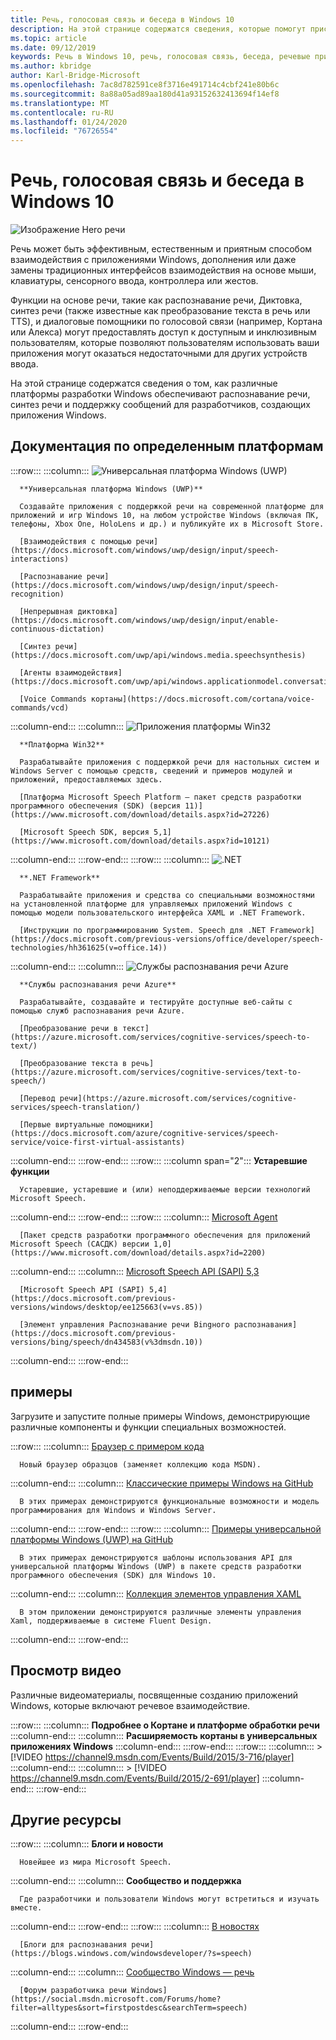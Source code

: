 ```yaml
---
title: Речь, голосовая связь и беседа в Windows 10
description: На этой странице содержатся сведения, которые помогут приступить к разработке приложений Windows с поддержкой речи.
ms.topic: article
ms.date: 09/12/2019
keywords: Речь в Windows 10, речь, голосовая связь, беседа, речевые приложения Win32, приложения для распознавания речи, речевые приложения WPF, речевые приложения WinForms
ms.author: kbridge
author: Karl-Bridge-Microsoft
ms.openlocfilehash: 7ac8d782591ce8f3716e491714c4cbf241e80b6c
ms.sourcegitcommit: 8a88a05ad89aa180d41a93152632413694f14ef8
ms.translationtype: MT
ms.contentlocale: ru-RU
ms.lasthandoff: 01/24/2020
ms.locfileid: "76726554"
---
```

# <a name="speech-voice-and-conversation-in-windows-10"></a>Речь, голосовая связь и беседа в Windows 10

![Изображение Hero речи](images/hero-speech-composite-small.png)

Речь может быть эффективным, естественным и приятным способом взаимодействия с приложениями Windows, дополнения или даже замены традиционных интерфейсов взаимодействия на основе мыши, клавиатуры, сенсорного ввода, контроллера или жестов.

Функции на основе речи, такие как распознавание речи, Диктовка, синтез речи (также известные как преобразование текста в речь или TTS), и диалоговые помощники по голосовой связи (например, Кортана или Алекса) могут предоставлять доступ к доступным и инклюзивным пользователям, которые позволяют пользователям использовать ваши приложения могут оказаться недостаточными для других устройств ввода.

На этой странице содержатся сведения о том, как различные платформы разработки Windows обеспечивают распознавание речи, синтез речи и поддержку сообщений для разработчиков, создающих приложения Windows.

## <a name="platform-specific-documentation"></a>Документация по определенным платформам

:::row:::
   :::column:::
      ![Универсальная платформа Windows (UWP)](images/platform-uwp.png)

      **Универсальная платформа Windows (UWP)**

      Создавайте приложения с поддержкой речи на современной платформе для приложений и игр Windows 10, на любом устройстве Windows (включая ПК, телефоны, Xbox One, HoloLens и др.) и публикуйте их в Microsoft Store.

      [Взаимодействия с помощью речи](https://docs.microsoft.com/windows/uwp/design/input/speech-interactions)

      [Распознавание речи](https://docs.microsoft.com/windows/uwp/design/input/speech-recognition)

      [Непрерывная диктовка](https://docs.microsoft.com/windows/uwp/design/input/enable-continuous-dictation)

      [Синтез речи](https://docs.microsoft.com/uwp/api/windows.media.speechsynthesis)

      [Агенты взаимодействия](https://docs.microsoft.com/uwp/api/windows.applicationmodel.conversationalagent)

      [Voice Commands кортаны](https://docs.microsoft.com/cortana/voice-commands/vcd)
   :::column-end:::
   :::column:::
      ![Приложения платформы Win32](images/platform-win32.png)

      **Платформа Win32**

      Разрабатывайте приложения с поддержкой речи для настольных систем и Windows Server с помощью средств, сведений и примеров модулей и приложений, предоставляемых здесь.

      [Платформа Microsoft Speech Platform — пакет средств разработки программного обеспечения (SDK) (версия 11)](https://www.microsoft.com/download/details.aspx?id=27226)
      
      [Microsoft Speech SDK, версия 5,1](https://www.microsoft.com/download/details.aspx?id=10121)
   :::column-end:::
:::row-end:::
:::row:::
   :::column:::
      ![.NET](images/platform-dotnet.png)

      **.NET Framework**

      Разрабатывайте приложения и средства со специальными возможностями на установленной платформе для управляемых приложений Windows с помощью модели пользовательского интерфейса XAML и .NET Framework.

      [Инструкции по программированию System. Speech для .NET Framework](https://docs.microsoft.com/previous-versions/office/developer/speech-technologies/hh361625(v=office.14))
   :::column-end:::
   :::column:::
      ![Службы распознавания речи Azure](images/platform-azure-speech.png)

      **Службы распознавания речи Azure**

      Разрабатывайте, создавайте и тестируйте доступные веб-сайты с помощью служб распознавания речи Azure.

      [Преобразование речи в текст](https://azure.microsoft.com/services/cognitive-services/speech-to-text/)

      [Преобразование текста в речь](https://azure.microsoft.com/services/cognitive-services/text-to-speech/)
      
      [Перевод речи](https://azure.microsoft.com/services/cognitive-services/speech-translation/)

      [Первые виртуальные помощники](https://docs.microsoft.com/azure/cognitive-services/speech-service/voice-first-virtual-assistants)
   :::column-end:::
:::row-end:::
:::row:::
   :::column span="2":::
      **Устаревшие функции**

      Устаревшие, устаревшие и (или) неподдерживаемые версии технологий Microsoft Speech.
   :::column-end:::
:::row-end:::
:::row:::
   :::column:::
      [Microsoft Agent](https://docs.microsoft.com/windows/win32/lwef/microsoft-agent)

      [Пакет средств разработки программного обеспечения для приложений Microsoft Speech (САСДК) версии 1,0](https://www.microsoft.com/download/details.aspx?id=2200)
   :::column-end:::
   :::column:::
      [Microsoft Speech API (SAPI) 5,3](https://docs.microsoft.com/previous-versions/windows/desktop/ms723627(v=vs.85))

      [Microsoft Speech API (SAPI) 5,4](https://docs.microsoft.com/previous-versions/windows/desktop/ee125663(v=vs.85))

      [Элемент управления Распознавание речи Bingного распознавания](https://docs.microsoft.com/previous-versions/bing/speech/dn434583(v%3dmsdn.10))
   :::column-end:::
:::row-end:::

## <a name="samples"></a>примеры

Загрузите и запустите полные примеры Windows, демонстрирующие различные компоненты и функции специальных возможностей.

:::row:::
   :::column:::
      [Браузер с примером кода](https://docs.microsoft.com/samples/browse/?term=speech)

      Новый браузер образцов (заменяет коллекцию кода MSDN).
   :::column-end:::
   :::column:::
      [Классические примеры Windows на GitHub](https://github.com/microsoft/Windows-classic-samples/search?q=speech&unscoped_q=speech)

      В этих примерах демонстрируются функциональные возможности и модель программирования для Windows и Windows Server. 
   :::column-end:::
:::row-end:::
:::row:::
   :::column:::
      [Примеры универсальной платформы Windows (UWP) на GitHub](https://github.com/microsoft/Windows-universal-samples/search?q=speech&unscoped_q=speech)

      В этих примерах демонстрируются шаблоны использования API для универсальной платформы Windows (UWP) в пакете средств разработки программного обеспечения (SDK) для Windows 10.
   :::column-end:::
   :::column:::
      [Коллекция элементов управления XAML](https://github.com/microsoft/Xaml-Controls-Gallery)

      В этом приложении демонстрируются различные элементы управления Xaml, поддерживаемые в системе Fluent Design.
   :::column-end:::
:::row-end:::

## <a name="videos"></a>Просмотр видео

Различные видеоматериалы, посвященные созданию приложений Windows, которые включают речевое взаимодействие.

:::row:::
   :::column:::
      **Подробнее о Кортане и платформе обработки речи**
   :::column-end:::
   :::column:::
      **Расширяемость кортаны в универсальных приложениях Windows**
   :::column-end:::
:::row-end:::
:::row:::
   :::column:::
      > [!VIDEO https://channel9.msdn.com/Events/Build/2015/3-716/player]
   :::column-end:::
   :::column:::
      > [!VIDEO https://channel9.msdn.com/Events/Build/2015/2-691/player]
   :::column-end:::
:::row-end:::

## <a name="other-resources"></a>Другие ресурсы

:::row:::
   :::column:::
      **Блоги и новости**

      Новейшее из мира Microsoft Speech.
   :::column-end:::
   :::column:::
      **Сообщество и поддержка**

      Где разработчики и пользователи Windows могут встретиться и изучать вместе.
   :::column-end:::
:::row-end:::
:::row:::
   :::column:::
      [В новостях](https://news.microsoft.com/?s=speech)

      [Блоги для распознавания речи](https://blogs.windows.com/windowsdeveloper/?s=speech)
   :::column-end:::
   :::column:::
      [Сообщество Windows — речь](https://community.windows.com/search?q=speech)

      [Форум разработчика речи Windows](https://social.msdn.microsoft.com/Forums/home?filter=alltypes&sort=firstpostdesc&searchTerm=speech)
   :::column-end:::
:::row-end:::
